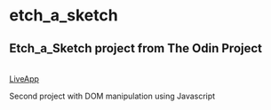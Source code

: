 # etch_a_sketch
<h2>Etch_a_Sketch project from The Odin Project</h2><br>
<a href="https://aberast.github.io/etch_a_sketch/" target="_blank">LiveApp</a><br>
<p>Second project with DOM manipulation using Javascript</p>
